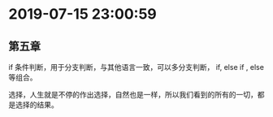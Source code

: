 # 2019-07-15 23:00:59



## 第五章



if 条件判断，用于分支判断，与其他语言一致，可以多分支判断， if, else if , else 等组合。



选择，人生就是不停的作出选择，自然也是一样，所以我们看到的所有的一切，都是选择的结果。
